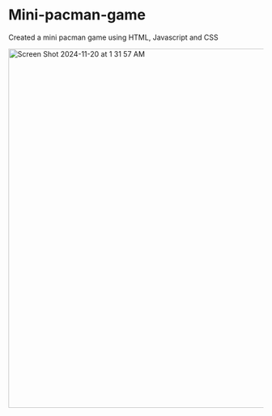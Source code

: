 # Mini-pacman-game
Created a mini pacman game using HTML, Javascript and CSS

<img width="710" alt="Screen Shot 2024-11-20 at 1 31 57 AM" src="https://github.com/user-attachments/assets/404fbc2d-89be-455b-95ce-b39a8ebec610">
